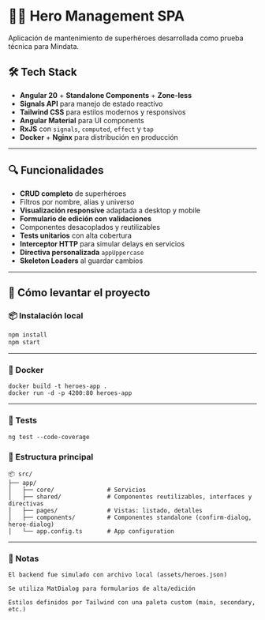 # 🦸‍♂️ Hero Management SPA

Aplicación de mantenimiento de superhéroes desarrollada como prueba técnica para Mindata.

## 🛠️ Tech Stack

- **Angular 20** + **Standalone Components** + **Zone-less**
- **Signals API** para manejo de estado reactivo
- **Tailwind CSS** para estilos modernos y responsivos
- **Angular Material** para UI components
- **RxJS** con `signals`, `computed`, `effect` y `tap`
- **Docker** + **Nginx** para distribución en producción

---

## 🔍 Funcionalidades

- **CRUD completo** de superhéroes
- Filtros por nombre, alias y universo
- **Visualización responsive** adaptada a desktop y mobile
- **Formulario de edición con validaciones**
- Componentes desacoplados y reutilizables
- **Tests unitarios** con alta cobertura
- **Interceptor HTTP** para simular delays en servicios
- **Directiva personalizada** `appUppercase`
- **Skeleton Loaders** al guardar cambios

---

## 🚀 Cómo levantar el proyecto

### 📦 Instalación local

```bash
npm install
npm start
```

--- 
### 🐳 Docker 
```
docker build -t heroes-app .
docker run -d -p 4200:80 heroes-app
```
---
### 🧪 Tests

```
ng test --code-coverage
```
### 📁 Estructura principal

```
📦 src/
├── app/
│   ├── core/               # Servicios
│   ├── shared/             # Componentes reutilizables, interfaces y directivas
│   ├── pages/              # Vistas: listado, detalles
│   ├── components/         # Componentes standalone (confirm-dialog, heroe-dialog)
│   └── app.config.ts       # App configuration
```
---
### 📌 Notas

```
El backend fue simulado con archivo local (assets/heroes.json)

Se utiliza MatDialog para formularios de alta/edición

Estilos definidos por Tailwind con una paleta custom (main, secondary, etc.)
```

